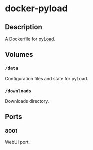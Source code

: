 # docker-pyload

## Description

A Dockerfile for [pyLoad](http://pyload.org/).

## Volumes

### `/data`

Configuration files and state for pyLoad.

### `/downloads`

Downloads directory.

## Ports

### 8001

WebUI port.

